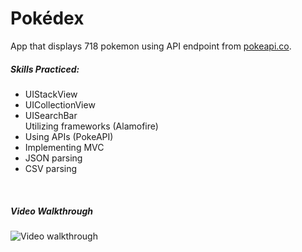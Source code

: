 # Pokédex

App that displays 718 pokemon using API endpoint from <a href="http://pokeapi.co">pokeapi.co</a>.
<br/>
<h5>Skills Practiced:</h5>
<ul>
<li>UIStackView</li>
<li>UICollectionView</li>
<li>UISearchBar</li>
<l>Utilizing frameworks (Alamofire)</li>
<li>Using APIs (PokeAPI)</li>
<li>Implementing MVC</li>
<li>JSON parsing</li>
<li>CSV parsing</li>
</ul>

<br/>
<h5>Video Walkthrough</h5>
<img src="https://github.com/stillnotdanny/Pokedex/blob/master/pokedex-walkthrough.gif?raw=true" alt="Video walkthrough">
